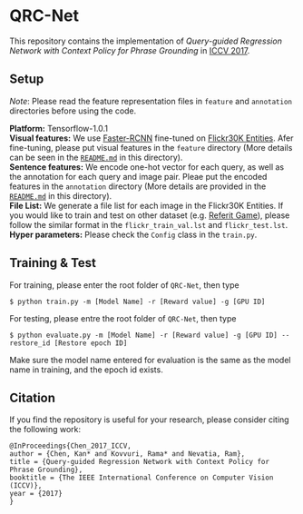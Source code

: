 # QRC-Net

This repository contains the implementation of *Query-guided Regression Network with Context Policy for Phrase Grounding* in [ICCV 2017](http://openaccess.thecvf.com/content_ICCV_2017/papers/Chen_Query-Guided_Regression_Network_ICCV_2017_paper.pdf).

## Setup

*Note*: Please read the feature representation files in ```feature``` and ```annotation``` directories before using the code.

**Platform:** Tensorflow-1.0.1<br/>
**Visual features:** We use [Faster-RCNN](https://github.com/endernewton/tf-faster-rcnn) fine-tuned on [Flickr30K Entities](http://web.engr.illinois.edu/~bplumme2/Flickr30kEntities/). Afer fine-tuning, please put visual features in the ```feature``` directory (More details can be seen in the [```README.md```](./feature/README.md) in this directory).<br/>
**Sentence features:** We encode one-hot vector for each query, as well as the annotation for each query and image pair. Pleae put the encoded features in the ```annotation``` directory (More details are provided in the [```README.md```](./annotation/README.md) in this directory).<br/>
**File List:** We generate a file list for each image in the Flickr30K Entities. If you would like to train and test on other dataset (e.g. [Referit Game](http://tamaraberg.com/referitgame/)), please follow the similar format in the ```flickr_train_val.lst``` and ```flickr_test.lst```.<br/>
**Hyper parameters:** Please check the ```Config``` class in the ```train.py```.

## Training & Test

For training, please enter the root folder of ```QRC-Net```, then type
```
$ python train.py -m [Model Name] -r [Reward value] -g [GPU ID]
```
For testing, please entre the root folder of ```QRC-Net```, then type
```
$ python evaluate.py -m [Model Name] -r [Reward value] -g [GPU ID] --restore_id [Restore epoch ID]
```
Make sure the model name entered for evaluation is the same as the model name in training, and the epoch id exists.

## Citation

If you find the repository is useful for your research, please consider citing the following work:
```
@InProceedings{Chen_2017_ICCV,
author = {Chen, Kan* and Kovvuri, Rama* and Nevatia, Ram}, 
title = {Query-guided Regression Network with Context Policy for Phrase Grounding},
booktitle = {The IEEE International Conference on Computer Vision (ICCV)},
year = {2017} 
}
```